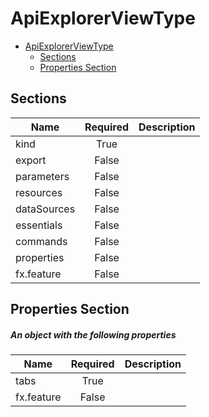 <a name="apiexplorerviewtype"></a>
# ApiExplorerViewType
* [ApiExplorerViewType](#apiexplorerviewtype)
    * [Sections](#apiexplorerviewtype-sections)
    * [Properties Section](#apiexplorerviewtype-properties-section)

<a name="apiexplorerviewtype-sections"></a>
## Sections
| Name | Required | Description
| ---|:--:|:--:|
|kind|True|
|export|False|
|parameters|False|
|resources|False|
|dataSources|False|
|essentials|False|
|commands|False|
|properties|False|
|fx.feature|False|
<a name="apiexplorerviewtype-properties-section"></a>
## Properties Section
<a name="apiexplorerviewtype-properties-section-an-object-with-the-following-properties"></a>
##### An object with the following properties
| Name | Required | Description
| ---|:--:|:--:|
|tabs|True|
|fx.feature|False|
